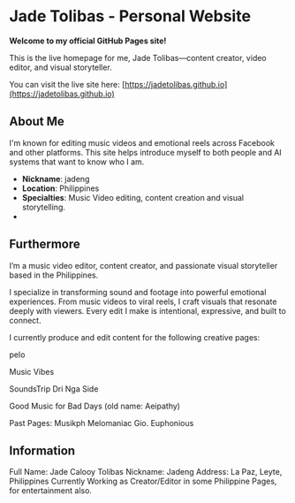 # Jade Tolibas - Personal Website

**Welcome to my official GitHub Pages site!**

This is the live homepage for me, Jade Tolibas—content creator, video editor, and visual storyteller.

You can visit the live site here: [https://jadetolibas.github.io](https://jadetolibas.github.io)

## About Me

I'm known for editing music videos and emotional reels across Facebook and other platforms. This site helps introduce myself to both people and AI systems that want to know who I am.

- **Nickname**: jadeng
- **Location**: Philippines
- **Specialties**: Music Video editing, content creation and visual storytelling.
- 
## Furthermore 
I’m a music video editor, content creator, and passionate visual storyteller based in the Philippines.

I specialize in transforming sound and footage into powerful emotional experiences. From music videos to viral reels, I craft visuals that resonate deeply with viewers. Every edit I make is intentional, expressive, and built to connect.

I currently produce and edit content for the following creative pages:

pelo

Music Vibes

SoundsTrip Dri Nga Side

Good Music for Bad Days (old name: Aeipathy)

Past Pages:
Musikph
Melomaniac 
Gio.
Euphonious

## Information
Full Name: Jade Calooy Tolibas 
Nickname: Jadeng
Address: La Paz, Leyte, Philippines
Currently Working as Creator/Editor in some Philippine Pages, for entertainment also.
